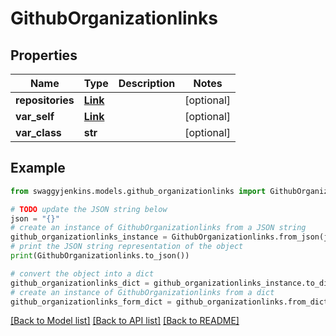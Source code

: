 # GithubOrganizationlinks


## Properties

Name | Type | Description | Notes
------------ | ------------- | ------------- | -------------
**repositories** | [**Link**](Link.md) |  | [optional] 
**var_self** | [**Link**](Link.md) |  | [optional] 
**var_class** | **str** |  | [optional] 

## Example

```python
from swaggyjenkins.models.github_organizationlinks import GithubOrganizationlinks

# TODO update the JSON string below
json = "{}"
# create an instance of GithubOrganizationlinks from a JSON string
github_organizationlinks_instance = GithubOrganizationlinks.from_json(json)
# print the JSON string representation of the object
print(GithubOrganizationlinks.to_json())

# convert the object into a dict
github_organizationlinks_dict = github_organizationlinks_instance.to_dict()
# create an instance of GithubOrganizationlinks from a dict
github_organizationlinks_form_dict = github_organizationlinks.from_dict(github_organizationlinks_dict)
```
[[Back to Model list]](../README.md#documentation-for-models) [[Back to API list]](../README.md#documentation-for-api-endpoints) [[Back to README]](../README.md)


